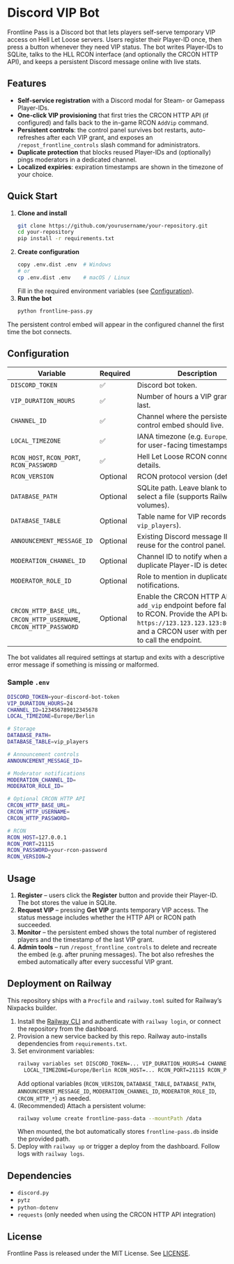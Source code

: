 # Discord VIP Bot

Frontline Pass is a Discord bot that lets players self-serve temporary VIP access on Hell Let Loose servers. Users register their Player-ID once, then press a button whenever they need VIP status. The bot writes Player-IDs to SQLite, talks to the HLL RCON interface (and optionally the CRCON HTTP API), and keeps a persistent Discord message online with live stats.

## Features

- **Self-service registration** with a Discord modal for Steam- or Gamepass Player-IDs.
- **One-click VIP provisioning** that first tries the CRCON HTTP API (if configured) and falls back to the in-game RCON `AddVip` command.
- **Persistent controls**: the control panel survives bot restarts, auto-refreshes after each VIP grant, and exposes an `/repost_frontline_controls` slash command for administrators.
- **Duplicate protection** that blocks reused Player-IDs and (optionally) pings moderators in a dedicated channel.
- **Localized expiries**: expiration timestamps are shown in the timezone of your choice.

## Quick Start

1. **Clone and install**
   ```bash
   git clone https://github.com/yourusername/your-repository.git
   cd your-repository
   pip install -r requirements.txt
   ```
2. **Create configuration**
   ```bash
   copy .env.dist .env  # Windows
   # or
   cp .env.dist .env    # macOS / Linux
   ```
   Fill in the required environment variables (see [Configuration](#configuration)).
3. **Run the bot**
   ```bash
   python frontline-pass.py
   ```

The persistent control embed will appear in the configured channel the first time the bot connects.

## Configuration

| Variable | Required | Description |
| --- | --- | --- |
| `DISCORD_TOKEN` | ✅ | Discord bot token. |
| `VIP_DURATION_HOURS` | ✅ | Number of hours a VIP grant should last. |
| `CHANNEL_ID` | ✅ | Channel where the persistent control embed should live. |
| `LOCAL_TIMEZONE` | ✅ | IANA timezone (e.g. `Europe/Berlin`) for user-facing timestamps. |
| `RCON_HOST`, `RCON_PORT`, `RCON_PASSWORD` | ✅ | Hell Let Loose RCON connection details. |
| `RCON_VERSION` | Optional | RCON protocol version (default `2`). |
| `DATABASE_PATH` | Optional | SQLite path. Leave blank to auto-select a file (supports Railway volumes). |
| `DATABASE_TABLE` | Optional | Table name for VIP records (default `vip_players`). |
| `ANNOUNCEMENT_MESSAGE_ID` | Optional | Existing Discord message ID to reuse for the control panel. |
| `MODERATION_CHANNEL_ID` | Optional | Channel ID to notify when a duplicate Player-ID is detected. |
| `MODERATOR_ROLE_ID` | Optional | Role to mention in duplicate notifications. |
| `CRCON_HTTP_BASE_URL`, `CRCON_HTTP_USERNAME`, `CRCON_HTTP_PASSWORD` | Optional | Enable the CRCON HTTP API `add_vip` endpoint before falling back to RCON. Provide the API base (e.g. `https://123.123.123.123:8010/api/`) and a CRCON user with permission to call the endpoint. |

The bot validates all required settings at startup and exits with a descriptive error message if something is missing or malformed.

### Sample `.env`

```bash
DISCORD_TOKEN=your-discord-bot-token
VIP_DURATION_HOURS=24
CHANNEL_ID=123456789012345678
LOCAL_TIMEZONE=Europe/Berlin

# Storage
DATABASE_PATH=
DATABASE_TABLE=vip_players

# Announcement controls
ANNOUNCEMENT_MESSAGE_ID=

# Moderator notifications
MODERATION_CHANNEL_ID=
MODERATOR_ROLE_ID=

# Optional CRCON HTTP API
CRCON_HTTP_BASE_URL=
CRCON_HTTP_USERNAME=
CRCON_HTTP_PASSWORD=

# RCON
RCON_HOST=127.0.0.1
RCON_PORT=21115
RCON_PASSWORD=your-rcon-password
RCON_VERSION=2
```

## Usage

1. **Register** – users click the **Register** button and provide their Player-ID. The bot stores the value in SQLite.
2. **Request VIP** – pressing **Get VIP** grants temporary VIP access. The status message includes whether the HTTP API or RCON path succeeded.
3. **Monitor** – the persistent embed shows the total number of registered players and the timestamp of the last VIP grant.
4. **Admin tools** – run `/repost_frontline_controls` to delete and recreate the embed (e.g. after pruning messages). The bot also refreshes the embed automatically after every successful VIP grant.

## Deployment on Railway

This repository ships with a `Procfile` and `railway.toml` suited for Railway’s Nixpacks builder.

1. Install the [Railway CLI](https://docs.railway.app/develop/cli) and authenticate with `railway login`, or connect the repository from the dashboard.
2. Provision a new service backed by this repo. Railway auto-installs dependencies from `requirements.txt`.
3. Set environment variables:
   ```bash
   railway variables set DISCORD_TOKEN=... VIP_DURATION_HOURS=4 CHANNEL_ID=... \
     LOCAL_TIMEZONE=Europe/Berlin RCON_HOST=... RCON_PORT=21115 RCON_PASSWORD=...
   ```
   Add optional variables (`RCON_VERSION`, `DATABASE_TABLE`, `DATABASE_PATH`, `ANNOUNCEMENT_MESSAGE_ID`, `MODERATION_CHANNEL_ID`, `MODERATOR_ROLE_ID`, `CRCON_HTTP_*`) as needed.
4. (Recommended) Attach a persistent volume:
   ```bash
   railway volume create frontline-pass-data --mountPath /data
   ```
   When mounted, the bot automatically stores `frontline-pass.db` inside the provided path.
5. Deploy with `railway up` or trigger a deploy from the dashboard. Follow logs with `railway logs`.

## Dependencies

- `discord.py`
- `pytz`
- `python-dotenv`
- `requests` (only needed when using the CRCON HTTP API integration)

## License

Frontline Pass is released under the MIT License. See [LICENSE](LICENSE).
